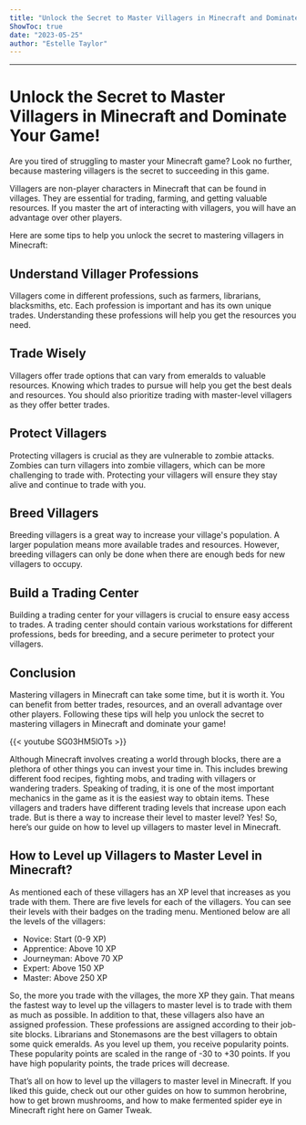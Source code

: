 ```yaml
---
title: "Unlock the Secret to Master Villagers in Minecraft and Dominate Your Game!"
ShowToc: true 
date: "2023-05-25"
author: "Estelle Taylor"
---
```

*****
# Unlock the Secret to Master Villagers in Minecraft and Dominate Your Game!

Are you tired of struggling to master your Minecraft game? Look no further, because mastering villagers is the secret to succeeding in this game.

Villagers are non-player characters in Minecraft that can be found in villages. They are essential for trading, farming, and getting valuable resources. If you master the art of interacting with villagers, you will have an advantage over other players.

Here are some tips to help you unlock the secret to mastering villagers in Minecraft:

## Understand Villager Professions

Villagers come in different professions, such as farmers, librarians, blacksmiths, etc. Each profession is important and has its own unique trades. Understanding these professions will help you get the resources you need.

## Trade Wisely

Villagers offer trade options that can vary from emeralds to valuable resources. Knowing which trades to pursue will help you get the best deals and resources. You should also prioritize trading with master-level villagers as they offer better trades.

## Protect Villagers

Protecting villagers is crucial as they are vulnerable to zombie attacks. Zombies can turn villagers into zombie villagers, which can be more challenging to trade with. Protecting your villagers will ensure they stay alive and continue to trade with you.

## Breed Villagers

Breeding villagers is a great way to increase your village's population. A larger population means more available trades and resources. However, breeding villagers can only be done when there are enough beds for new villagers to occupy.

## Build a Trading Center

Building a trading center for your villagers is crucial to ensure easy access to trades. A trading center should contain various workstations for different professions, beds for breeding, and a secure perimeter to protect your villagers.

## Conclusion

Mastering villagers in Minecraft can take some time, but it is worth it. You can benefit from better trades, resources, and an overall advantage over other players. Following these tips will help you unlock the secret to mastering villagers in Minecraft and dominate your game!

{{< youtube SG03HM5lOTs >}} 



Although Minecraft involves creating a world through blocks, there are a plethora of other things you can invest your time in. This includes brewing different food recipes, fighting mobs, and trading with villagers or wandering traders. Speaking of trading, it is one of the most important mechanics in the game as it is the easiest way to obtain items. These villagers and traders have different trading levels that increase upon each trade. But is there a way to increase their level to master level? Yes! So, here’s our guide on how to level up villagers to master level in Minecraft.
 
## How to Level up Villagers to Master Level in Minecraft?
 
As mentioned each of these villagers has an XP level that increases as you trade with them. There are five levels for each of the villagers. You can see their levels with their badges on the trading menu. Mentioned below are all the levels of the villagers:
 
- Novice: Start (0-9 XP)
 - Apprentice: Above 10 XP
 - Journeyman: Above 70 XP
 - Expert: Above 150 XP
 - Master: Above 250 XP

 
So, the more you trade with the villages, the more XP they gain. That means the fastest way to level up the villagers to master level is to trade with them as much as possible. In addition to that, these villagers also have an assigned profession. These professions are assigned according to their job-site blocks. Librarians and Stonemasons are the best villagers to obtain some quick emeralds. As you level up them, you receive popularity points. These popularity points are scaled in the range of -30 to +30 points. If you have high popularity points, the trade prices will decrease.
 
That’s all on how to level up the villagers to master level in Minecraft. If you liked this guide, check out our other guides on how to summon herobrine, how to get brown mushrooms, and how to make fermented spider eye in Minecraft right here on Gamer Tweak.




